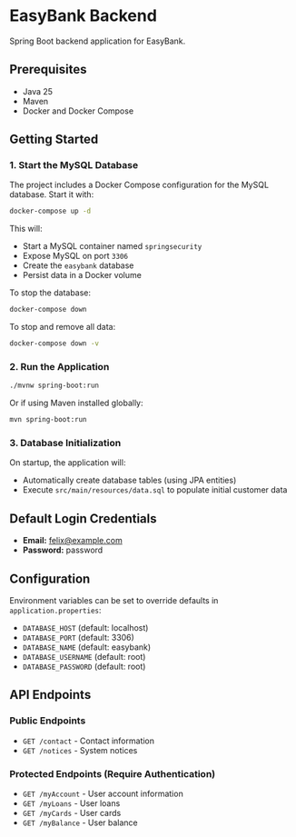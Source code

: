 # EasyBank Backend

Spring Boot backend application for EasyBank.

## Prerequisites

- Java 25
- Maven
- Docker and Docker Compose

## Getting Started

### 1. Start the MySQL Database

The project includes a Docker Compose configuration for the MySQL database. Start it with:

```bash
docker-compose up -d
```

This will:
- Start a MySQL container named `springsecurity`
- Expose MySQL on port `3306`
- Create the `easybank` database
- Persist data in a Docker volume

To stop the database:

```bash
docker-compose down
```

To stop and remove all data:

```bash
docker-compose down -v
```

### 2. Run the Application

```bash
./mvnw spring-boot:run
```

Or if using Maven installed globally:

```bash
mvn spring-boot:run
```

### 3. Database Initialization

On startup, the application will:
- Automatically create database tables (using JPA entities)
- Execute `src/main/resources/data.sql` to populate initial customer data

## Default Login Credentials

- **Email:** felix@example.com
- **Password:** password

## Configuration

Environment variables can be set to override defaults in `application.properties`:

- `DATABASE_HOST` (default: localhost)
- `DATABASE_PORT` (default: 3306)
- `DATABASE_NAME` (default: easybank)
- `DATABASE_USERNAME` (default: root)
- `DATABASE_PASSWORD` (default: root)

## API Endpoints

### Public Endpoints
- `GET /contact` - Contact information
- `GET /notices` - System notices

### Protected Endpoints (Require Authentication)
- `GET /myAccount` - User account information
- `GET /myLoans` - User loans
- `GET /myCards` - User cards
- `GET /myBalance` - User balance
